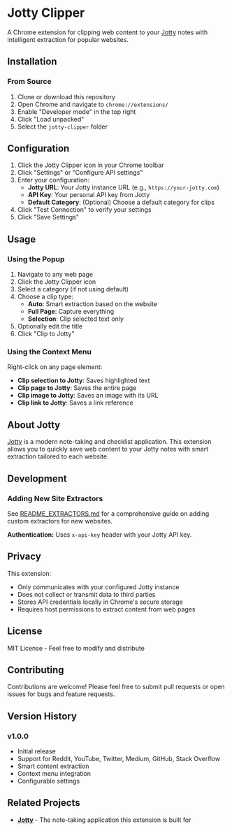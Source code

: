 # Jotty Clipper

A Chrome extension for clipping web content to your [Jotty](https://github.com/fccview/jotty) notes with intelligent extraction for popular websites.

## Installation

### From Source

1. Clone or download this repository
2. Open Chrome and navigate to `chrome://extensions/`
3. Enable "Developer mode" in the top right
4. Click "Load unpacked"
5. Select the `jotty-clipper` folder

## Configuration

1. Click the Jotty Clipper icon in your Chrome toolbar
2. Click "Settings" or "Configure API settings"
3. Enter your configuration:
   - **Jotty URL**: Your Jotty instance URL (e.g., `https://your-jotty.com`)
   - **API Key**: Your personal API key from Jotty
   - **Default Category**: (Optional) Choose a default category for clips
4. Click "Test Connection" to verify your settings
5. Click "Save Settings"

## Usage

### Using the Popup

1. Navigate to any web page
2. Click the Jotty Clipper icon
3. Select a category (if not using default)
4. Choose a clip type:
   - **Auto**: Smart extraction based on the website
   - **Full Page**: Capture everything
   - **Selection**: Clip selected text only
5. Optionally edit the title
6. Click "Clip to Jotty"

### Using the Context Menu

Right-click on any page element:
- **Clip selection to Jotty**: Saves highlighted text
- **Clip page to Jotty**: Saves the entire page
- **Clip image to Jotty**: Saves an image with its URL
- **Clip link to Jotty**: Saves a link reference

## About Jotty

[Jotty](https://github.com/fccview/jotty) is a modern note-taking and checklist application. This extension allows you to quickly save web content to your Jotty notes with smart extraction tailored to each website. 

## Development

### Adding New Site Extractors

See [README_EXTRACTORS.md](README_EXTRACTORS.md) for a comprehensive guide on adding custom extractors for new websites.

**Authentication:** Uses `x-api-key` header with your Jotty API key.

## Privacy

This extension:
- Only communicates with your configured Jotty instance
- Does not collect or transmit data to third parties
- Stores API credentials locally in Chrome's secure storage
- Requires host permissions to extract content from web pages

## License

MIT License - Feel free to modify and distribute

## Contributing

Contributions are welcome! Please feel free to submit pull requests or open issues for bugs and feature requests.

## Version History

### v1.0.0
- Initial release
- Support for Reddit, YouTube, Twitter, Medium, GitHub, Stack Overflow
- Smart content extraction
- Context menu integration
- Configurable settings

## Related Projects

- **[Jotty](https://github.com/fccview/jotty)** - The note-taking application this extension is built for
